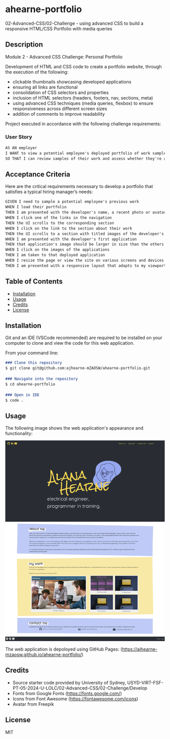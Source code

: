 # ahearne-portfolio
02-Advanced-CSS/02-Challenge - using advanced CSS to build a responsive HTML/CSS Portfolio with media queries

## Description

Module 2 - Advanced CSS Challenge: Personal Portfolio

Development of HTML and CSS code to create a portfolio website, through the execution of the following:
- clickable thumbnails showcasing developed applications
- ensuring all links are functional
- consolidation of CSS selectors and properties
- inclusion of HTML selectors (headers, footers, nav, sections, meta)
- using advanced CSS techniques (media queries, flexbox) to ensure responsiveness across different screen sizes
- addition of comments to improve readability

Project executed in accordance with the following challenge requirements:

### User Story

```md
AS AN employer
I WANT to view a potential employee's deployed portfolio of work samples
SO THAT I can review samples of their work and assess whether they're a good candidate for an open position
```

## Acceptance Criteria

Here are the critical requirements necessary to develop a portfolio that satisfies a typical hiring manager’s needs:

```md
GIVEN I need to sample a potential employee's previous work
WHEN I load their portfolio
THEN I am presented with the developer's name, a recent photo or avatar, and links to sections about them, their work, and how to contact them
WHEN I click one of the links in the navigation
THEN the UI scrolls to the corresponding section
WHEN I click on the link to the section about their work
THEN the UI scrolls to a section with titled images of the developer's applications
WHEN I am presented with the developer's first application
THEN that application's image should be larger in size than the others
WHEN I click on the images of the applications
THEN I am taken to that deployed application
WHEN I resize the page or view the site on various screens and devices
THEN I am presented with a responsive layout that adapts to my viewport
```

## Table of Contents

- [Installation](#installation)
- [Usage](#usage)
- [Credits](#credits)
- [License](#license)

## Installation

Git and an IDE (VSCode recommended) are required to be installed on your computer to clone and view the code for this web application.

From your command line:
```md
### Clone this repository
$ git clone git@github.com:ajhearne-mZAOSW/ahearne-portfolio.git

### Navigate into the repository
$ cd ahearne-portfolio

### Open in IDE
$ code .
```

## Usage

The following image shows the web application's appearance and functionality:

![A webpage titled "Alana Hearne" features a navigation menu in the header, a hero image, various sections, showcased work, contact information, and more.](assets/images/ahearne-portfolio-screenshot.png)

The web application is depoloyed using GitHub Pages: (https://ajhearne-mzaosw.github.io/ahearne-portfolio/)

## Credits

- Source starter code provided by University of Sydney, USYD-VIRT-FSF-PT-05-2024-U-LOLC/02-Advanced-CSS/02-Challenge/Develop
- Fonts from Google Fonts (https://fonts.google.com/)
- Icons from Font Awesome (https://fontawesome.com/icons)
- Avatar from Freepik

## License

MIT